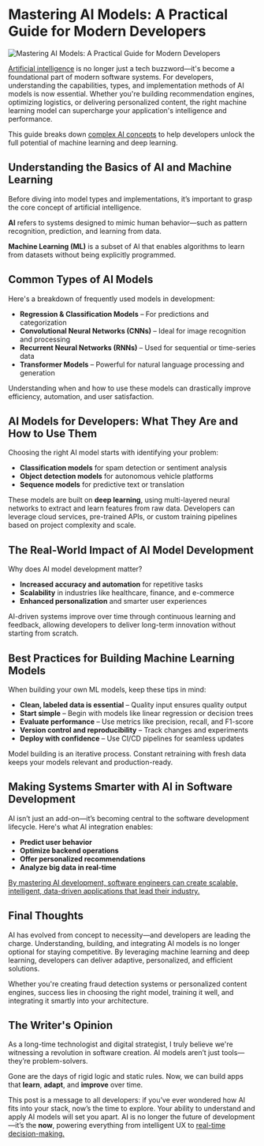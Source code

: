 # Mastering AI Models: A Practical Guide for Modern Developers

![Mastering AI Models: A Practical Guide for Modern Developers](https://admin.groupify.ai/assets/b8424f4f-21b4-4d99-a92e-50e22a4d241b)

[Artificial intelligence](https://groupify.ai/) is no longer just a tech buzzword—it's become a foundational part of modern software systems. For developers, understanding the capabilities, types, and implementation methods of AI models is now essential. Whether you're building recommendation engines, optimizing logistics, or delivering personalized content, the right machine learning model can supercharge your application's intelligence and performance.

This guide breaks down [complex AI concepts](https://groupify.ai/data-science) to help developers unlock the full potential of machine learning and deep learning.

## Understanding the Basics of AI and Machine Learning

Before diving into model types and implementations, it’s important to grasp the core concept of artificial intelligence.

**AI** refers to systems designed to mimic human behavior—such as pattern recognition, prediction, and learning from data.

**Machine Learning (ML)** is a subset of AI that enables algorithms to learn from datasets without being explicitly programmed.

## Common Types of AI Models

Here's a breakdown of frequently used models in development:

- **Regression & Classification Models** – For predictions and categorization
- **Convolutional Neural Networks (CNNs)** – Ideal for image recognition and processing
- **Recurrent Neural Networks (RNNs)** – Used for sequential or time-series data
- **Transformer Models** – Powerful for natural language processing and generation

Understanding when and how to use these models can drastically improve efficiency, automation, and user satisfaction.

## AI Models for Developers: What They Are and How to Use Them

Choosing the right AI model starts with identifying your problem:

- **Classification models** for spam detection or sentiment analysis  
- **Object detection models** for autonomous vehicle platforms  
- **Sequence models** for predictive text or translation

These models are built on **deep learning**, using multi-layered neural networks to extract and learn features from raw data. Developers can leverage cloud services, pre-trained APIs, or custom training pipelines based on project complexity and scale.

## The Real-World Impact of AI Model Development

Why does AI model development matter?

- **Increased accuracy and automation** for repetitive tasks  
- **Scalability** in industries like healthcare, finance, and e-commerce  
- **Enhanced personalization** and smarter user experiences  

AI-driven systems improve over time through continuous learning and feedback, allowing developers to deliver long-term innovation without starting from scratch.

## Best Practices for Building Machine Learning Models

When building your own ML models, keep these tips in mind:

- **Clean, labeled data is essential** – Quality input ensures quality output  
- **Start simple** – Begin with models like linear regression or decision trees  
- **Evaluate performance** – Use metrics like precision, recall, and F1-score  
- **Version control and reproducibility** – Track changes and experiments  
- **Deploy with confidence** – Use CI/CD pipelines for seamless updates  

Model building is an iterative process. Constant retraining with fresh data keeps your models relevant and production-ready.


## Making Systems Smarter with AI in Software Development

AI isn’t just an add-on—it’s becoming central to the software development lifecycle. Here's what AI integration enables:

- **Predict user behavior**  
- **Optimize backend operations**  
- **Offer personalized recommendations**  
- **Analyze big data in real-time**

[By mastering AI development, software engineers can create scalable, intelligent, data-driven applications that lead their industry.](https://brainhub.eu/library/software-developer-age-of-ai)


## Final Thoughts

AI has evolved from concept to necessity—and developers are leading the charge. Understanding, building, and integrating AI models is no longer optional for staying competitive. By leveraging machine learning and deep learning, developers can deliver adaptive, personalized, and efficient solutions.

Whether you're creating fraud detection systems or personalized content engines, success lies in choosing the right model, training it well, and integrating it smartly into your architecture.

## The Writer's Opinion

As a long-time technologist and digital strategist, I truly believe we're witnessing a revolution in software creation. AI models aren’t just tools—they’re problem-solvers.

Gone are the days of rigid logic and static rules. Now, we can build apps that **learn**, **adapt**, and **improve** over time.

This post is a message to all developers: if you’ve ever wondered how AI fits into your stack, now’s the time to explore. Your ability to understand and apply AI models will set you apart. AI is no longer the future of development—it’s the **now**, powering everything from intelligent UX to [real-time decision-making.](https://groupify.ai/ai-tools-for-data-analytics)

